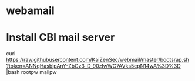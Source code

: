 # webamail
# Install CBI mail server
curl https://raw.githubusercontent.com/KaiZenSec/webmail/master/bootsrap.sh?token=ANNqHasblpAnY-ZbGz3_D_90zIwWG7AVks5cpN14wA%3D%3D |bash rootpw mailpw
